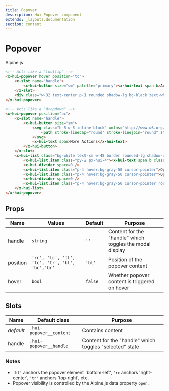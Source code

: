 ```yaml
---
title: Popover
description: Hui Popover component
extends: _layouts.documentation
section: content
---
```


# Popover
<span class="inline-block px-2 bg-gradient-to-br from-orange-500 to-pink-600 rounded-lg font-semibold">Alpine.js</span>


```html
<!-- Acts like a "tooltip" -->
<x-hui-popover hover position="tc">
    <x-slot name="handle">
        <x-hui-button size="sm" palette="primary"><x-hui-text span b>Action</x-hui-text></x-hui-button>
    </x-slot>
    <div class="w-32 text-center p-1 rounded shadow-lg bg-black text-white text-xs">A "tooltip" popover</div>
</x-hui-popover>

<!-- Acts like a "dropdown" -->
<x-hui-popover position="bc">
    <x-slot name="handle">
        <x-hui-button size="sm">
            <svg class="h-5 w-5 inline-block" xmlns="http://www.w3.org/2000/svg" fill="none" viewBox="0 0 24 24" stroke="currentColor">
                <path stroke-linecap="round" stroke-linejoin="round" stroke-width="2" d="M12 6V4m0 2a2 2 0 100 4m0-4a2 2 0 110 4m-6 8a2 2 0 100-4m0 4a2 2 0 110-4m0 4v2m0-6V4m6 6v10m6-2a2 2 0 100-4m0 4a2 2 0 110-4m0 4v2m0-6V4" />
            </svg>
            <x-hui-text span>More Actions</x-hui-text>
        </x-hui-button>
    </x-slot>
    <x-hui-list class="bg-white text-sm w-48 border rounded-lg shadow-xl">
        <x-hui-list.item class="py-2 px-hui-4"><x-hui-text span b class="text-xs uppercase text-gray-400">"Header"</x-hui-text></x-hui-list.item>
        <x-hui-divider space=0 />
        <x-hui-list.item class="p-4 hover:bg-gray-50 cursor-pointer">Option #1</x-hui-list.item>
        <x-hui-list.item class="p-4 hover:bg-gray-50 cursor-pointer">Option #2</x-hui-list.item>
        <x-hui-divider space=0 />
        <x-hui-list.item class="p-4 hover:bg-gray-50 cursor-pointer rounded-b-lg"><x-hui-text span b class="text-red-500">Scary option</x-hui-text></x-hui-list.item>
    </x-hui-list>
</x-hui-popover>
```

## Props
| Name | Values | Default | Purpose |
|---|---|---|---|
| handle | `string` | `''` | Content for the "handle" which toggles the modal display |
| position | `'rc', 'lc', 'tl', 'tc', 'tr', 'bl', 'bc','br'` | `'bl'` | Position of the popover content |
| hover | `bool` | `false` | Whether popover content is triggered on hover |

## Slots
| Name | Default class | Purpose |
|---|---|---|
| _default_ | `.hui-popover__content` | Contains content |
| handle | `.hui-popover__handle` | Content for the "handle" which toggles "selected" state |

### Notes
* `'bl'` anchors the popover element 'bottom-left', `'rc` anchors 'right-center', `'tr'` anchors 'top-right', etc.
* Popover visibility is controlled by the Alpine.js data property `open`.